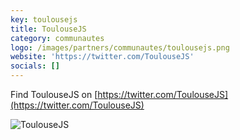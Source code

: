 ```yaml
---
key: toulousejs
title: ToulouseJS
category: communautes
logo: /images/partners/communautes/toulousejs.png
website: 'https://twitter.com/ToulouseJS'
socials: []
---
```


Find ToulouseJS on [https://twitter.com/ToulouseJS](https://twitter.com/ToulouseJS)

![ToulouseJS](/images/partners/communautes/toulousejs.png)
